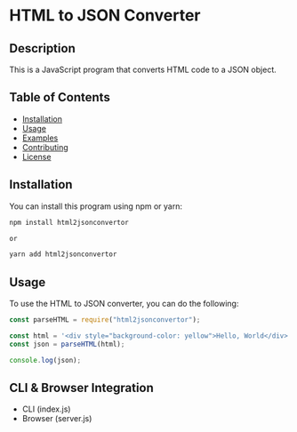# HTML to JSON Converter

## Description

This is a JavaScript program that converts HTML code to a JSON object.

## Table of Contents

- [Installation](#installation)
- [Usage](#usage)
- [Examples](#examples)
- [Contributing](#contributing)
- [License](#license)

## Installation

You can install this program using npm or yarn:

```bash
npm install html2jsonconvertor

or

yarn add html2jsonconvertor
```

## Usage

To use the HTML to JSON converter, you can do the following:

```javascript
const parseHTML = require("html2jsonconvertor");

const html = '<div style="background-color: yellow">Hello, World</div>';
const json = parseHTML(html);

console.log(json);
```

## CLI & Browser Integration

- CLI (index.js)
- Browser (server.js)
